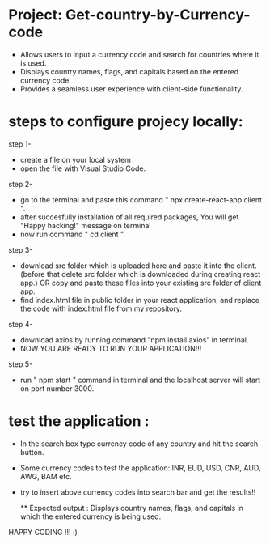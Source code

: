 # Project: Get-country-by-Currency-code
- Allows users to input a currency code and search for countries where it is used.
- Displays country names, flags, and capitals based on the entered currency code.
- Provides a seamless user experience with client-side functionality.

# steps to configure projecy locally:

step 1- 
- create a file on your local system
- open the file with Visual Studio Code.
  
step 2-
- go to the terminal and paste this command " npx create-react-app client ".
- after succesfully installation of all required packages, You will get "Happy hacking!" message on terminal
- now run command " cd client ".
  
step 3-
- download src folder which is uploaded here and paste it into the client. (before that delete src folder which is downloaded during creating react app.)
  OR copy and paste these files into your existing src folder of client app.
- find index.html file in public folder in your react application, and replace the code with index.html file from my repository.

step 4-
- download axios by running command "npm install axios" in terminal.
- NOW YOU ARE READY TO RUN YOUR APPLICATION!!!

step 5-
- run " npm start " command in terminal and the localhost server will start on port number 3000.

# test the application :
- In the search box type currency code of any country and hit the search button.
- Some currency codes to test the application: INR, EUD, USD, CNR, AUD, AWG, BAM etc.
- try to insert above currency codes into search bar and get the results!!
  
  ** Expected output : Displays country names, flags, and capitals in which the entered currency is being used.

HAPPY CODING !!! :)
